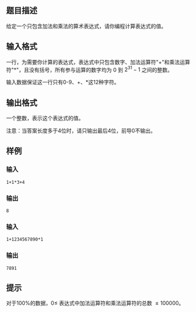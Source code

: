 ## 题目描述
给定一个只包含加法和乘法的算术表达式，请你编程计算表达式的值。

## 输入格式
一行，为需要你计算的表达式，表达式中只包含数字、加法运算符"+"和乘法运算符"*"，且没有括号，所有参与运算的数字均为 $0$ 到 $2^{31}-1$ 之间的整数。

输入数据保证这一行只有0-9、+、*这12种字符。

## 输出格式
一个整数，表示这个表达式的值。

注意：当答案长度多于4位时，请只输出最后4位，前导0不输出。

## 样例
### 输入
```
1+1*3+4
```

### 输出
```
8
```

### 输入
```
1+1234567890*1
```

### 输出
```
7891
```
## 提示
对于100%的数据，$0 \leq$ 表达式中加法运算符和乘法运算符的总数 $\leq 100000$。